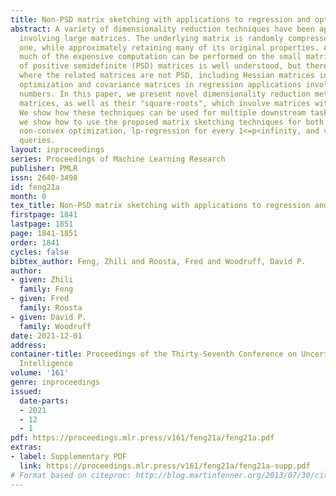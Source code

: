 ```yaml
---
title: Non-PSD matrix sketching with applications to regression and optimization
abstract: A variety of dimensionality reduction techniques have been applied for computations
  involving large matrices. The underlying matrix is randomly compressed into a smaller
  one, while approximately retaining many of its original properties. As a result,
  much of the expensive computation can be performed on the small matrix. The sketching
  of positive semidefinite (PSD) matrices is well understood, but there are many applications
  where the related matrices are not PSD, including Hessian matrices in non-convex
  optimization and covariance matrices in regression applications involving complex
  numbers. In this paper, we present novel dimensionality reduction methods for non-PSD
  matrices, as well as their "square-roots", which involve matrices with complex entries.
  We show how these techniques can be used for multiple downstream tasks. In particular,
  we show how to use the proposed matrix sketching techniques for both convex and
  non-convex optimization, lp-regression for every 1<=p<infinity, and vector-matrix-vector
  queries.
layout: inproceedings
series: Proceedings of Machine Learning Research
publisher: PMLR
issn: 2640-3498
id: feng21a
month: 0
tex_title: Non-PSD matrix sketching with applications to regression and optimization
firstpage: 1841
lastpage: 1851
page: 1841-1851
order: 1841
cycles: false
bibtex_author: Feng, Zhili and Roosta, Fred and Woodruff, David P.
author:
- given: Zhili
  family: Feng
- given: Fred
  family: Roosta
- given: David P.
  family: Woodruff
date: 2021-12-01
address:
container-title: Proceedings of the Thirty-Seventh Conference on Uncertainty in Artificial
  Intelligence
volume: '161'
genre: inproceedings
issued:
  date-parts:
  - 2021
  - 12
  - 1
pdf: https://proceedings.mlr.press/v161/feng21a/feng21a.pdf
extras:
- label: Supplementary PDF
  link: https://proceedings.mlr.press/v161/feng21a/feng21a-supp.pdf
# Format based on citeproc: http://blog.martinfenner.org/2013/07/30/citeproc-yaml-for-bibliographies/
---
```

